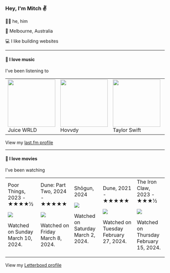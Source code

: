 <article><h3>Hey, I&#x27;m Mitch ✌️</h3><section><p>🙆‍♂️ he, him</p><p>📍 Melbourne, Australia</p><p>💻 I like building websites</p></section><hr/><section><h4>💽 I love music</h4><p>I&#x27;ve been listening to</p><table><tbody><td><img src="https://lastfm.freetls.fastly.net/i/u/174s/cb8e41ecc96f769575babd440b81e795.png" height="150px" alt="" role="presentation"/><br/>Juice WRLD</td><td><img src="https://lastfm.freetls.fastly.net/i/u/174s/728b96871489a14afd75b735e3887cf0.png" height="150px" alt="" role="presentation"/><br/>Hovvdy</td><td><img src="https://lastfm.freetls.fastly.net/i/u/174s/d3f083370c371a3ba1cddafaf193c27d.png" height="150px" alt="" role="presentation"/><br/>Taylor Swift</td><td><img src="https://lastfm.freetls.fastly.net/i/u/174s/140fbd4e75078c59a9a1552a8dfd1d85.png" height="150px" alt="" role="presentation"/><br/>Big Thief</td><td><img src="https://lastfm.freetls.fastly.net/i/u/174s/9da8add22ca31771a440d2a6f7615f6d.png" height="150px" alt="" role="presentation"/><br/>Olivia Rodrigo</td></tbody></table><span>View my <a href="https://www.last.fm/user/mylsb">last.fm profile</a></span></section><hr/><section><h4>📼 I love movies</h4><p>I&#x27;ve been watching</p><table><tbody><td>Poor Things, 2023 - ★★★★½<br/><span> <p><img src="https://a.ltrbxd.com/resized/film-poster/7/1/0/3/5/2/710352-poor-things-0-600-0-900-crop.jpg?v=a0f2ee9a0e"/></p> <p>Watched on Sunday March 10, 2024.</p> </span></td><td>Dune: Part Two, 2024 - ★★★★★<br/><span> <p><img src="https://a.ltrbxd.com/resized/film-poster/6/1/7/4/4/3/617443-dune-part-two-0-600-0-900-crop.jpg?v=cc533700f8"/></p> <p>Watched on Friday March 8, 2024.</p> </span></td><td>Shōgun, 2024<br/><span> <p><img src="https://a.ltrbxd.com/resized/film-poster/1/1/2/4/8/7/2/1124872-shogun-0-600-0-900-crop.jpg?v=08ed9007ba"/></p> <p>Watched on Saturday March 2, 2024.</p> </span></td><td>Dune, 2021 - ★★★★★<br/><span> <p><img src="https://a.ltrbxd.com/resized/sm/upload/nx/8b/vs/gc/cDbNAY0KM84cxXhmj8f0dLWza3t-0-600-0-900-crop.jpg?v=49eed12751"/></p> <p>Watched on Tuesday February 27, 2024.</p> </span></td><td>The Iron Claw, 2023 - ★★★½<br/><span> <p><img src="https://a.ltrbxd.com/resized/film-poster/7/6/4/8/9/0/764890-the-iron-claw-0-600-0-900-crop.jpg?v=321a07c4f2"/></p> <p>Watched on Thursday February 15, 2024.</p> </span></td></tbody></table><span>View my <a href="https://letterboxd.com/myslab/">Letterboxd profile</a></span></section></article>